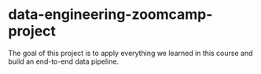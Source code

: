 # data-engineering-zoomcamp-project
The goal of this project is to apply everything we learned in this course and build an end-to-end data pipeline.
